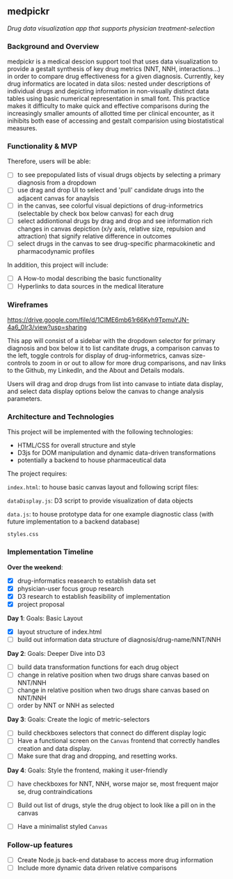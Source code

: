 ## medpickr
*Drug data visualization app that supports physician treatment-selection*


### Background and Overview

medpickr is a medical descion support tool that uses data visualization to provide a gestalt synthesis of key drug metrics (NNT, NNH, interactions...) in order to compare drug effectiveness for a given diagnosis.
Currently, key drug informatics are located in data silos: nested under descriptions of individual drugs and depicting information in non-visually distinct data tables using basic numerical representation in small font. This practice makes it difficulty to make quick and effective comparisons during the increasingly smaller amounts of allotted time per clinical encounter, as it inihibits both ease of accessing and gestalt comparision using biostatistical measures.

### Functionality & MVP  

Therefore, users will be able:

- [ ] to see prepopulated lists of visual drugs objects by selecting a primary diagnosis from a dropdown
- [ ] use drag and drop UI to select and 'pull' candidate drugs into the adjacent canvas for anaylsis
- [ ] in the canvas, see colorful visual depictions of drug-informetrics (selectable by check box below canvas) for each drug
- [ ] select addiontional drugs by drag and drop and see information rich changes in canvas depiction (x/y axis, relative size, repulsion and attraction) that signify relative difference in outcomes
- [ ] select drugs in the canvas to see drug-specific pharmacokinetic and pharmacodynamic profiles

In addition, this project will include:

- [ ] A How-to modal describing the basic functionality
- [ ] Hyperlinks to data sources in the medical literature

### Wireframes

https://drive.google.com/file/d/1CIME6mb61r66Kyh9TpmuYJN-4a6_0Ir3/view?usp=sharing

This app will consist of a sidebar with the dropdown selector for primary diagnosis and box below it to list canditate drugs, a comparison canvas to the left, toggle controls for display of drug-informetrics, canvas size-controls to zoom in or out to allow for more drug comparisons, and nav links to the Github, my LinkedIn, and the About and Details modals.  

Users will drag and drop drugs from list into canvase to intiate data display, and select data display options below the canvas to change analysis parameters.



### Architecture and Technologies

This project will be implemented with the following technologies:

- HTML/CSS for overall structure and style
- D3js for DOM manipulation and dynamic data-driven transformations
- potentially a backend to house pharmaceutical data

The project requires:

`index.html`: to house basic canvas layout and following script files:

`dataDisplay.js`: D3 script to provide visualization of data objects

`data.js`: to house prototype data for one example diagnostic class (with future implementation to a backend database)

`styles.css`

### Implementation Timeline

**Over the weekend**:
- [x] drug-informatics reasearch to establish data set
- [x] physician-user focus group research
- [x] D3 research to establish feasibility of implementation
- [x] project proposal

**Day 1**: Goals: Basic Layout

- [x] layout structure of index.html
- [ ] build out information data structure of diagnosis/drug-name/NNT/NNH

**Day 2**: Goals: Deeper Dive into D3

- [ ] build data transformation functions for each drug object
- [ ] change in relative position when two drugs share canvas based on NNT/NNH
- [ ] change in relative position when two drugs share canvas based on NNT/NNH
- [ ] order by NNT or NNH as selected

**Day 3**: Goals: Create the logic of metric-selectors

- [ ] build checkboxes selectors that connect do different display logic
- [ ] Have a functional screen on the `Canvas` frontend that correctly handles creation and data display.
- [ ] Make sure that drag and dropping, and resetting works.

**Day 4**: Goals: Style the frontend, making it user-friendly

- [ ] have checkboxes for NNT, NNH, worse major se, most frequent major se, drug contraindications
- [ ] Build out list of drugs, style the drug object to look like a pill on in the canvas
- [ ] Have a minimalist styled `Canvas`


### Follow-up features

- [ ] Create Node.js back-end database to access more drug information
- [ ] Include more dynamic data driven relative comparisons
